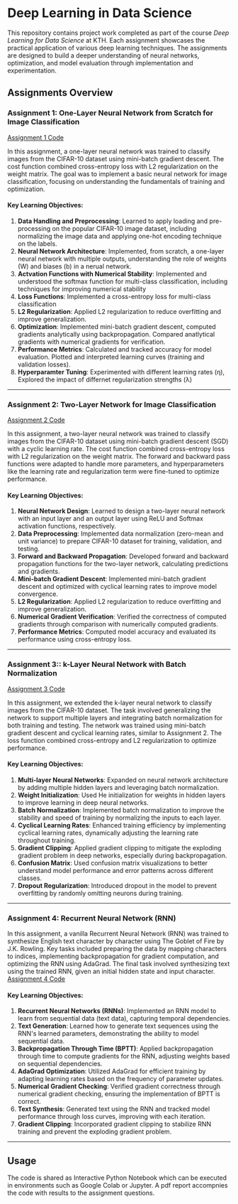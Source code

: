 # Deep Learning in Data Science
This repository contains project work completed as part of the course *Deep Learning for Data Science* at KTH. Each assignment showcases the practical application of various deep learning techniques. The assignments are designed to build a deeper understanding of neural networks, optimization, and model evaluation through implementation and experimentation.

## Assignments Overview

### Assignment 1: One-Layer Neural Network from Scratch for Image Classification
[Assignment 1 Code](Assignment1)

In this assignment, a one-layer neural network was trained to classify images from the CIFAR-10 dataset using mini-batch gradient descent. The cost function combined cross-entropy loss with L2 regularization on the weight matrix. The goal was to implement a basic neural network for image classification, focusing on understanding the fundamentals of training and optimization.
#### Key Learning Objectives:
1. **Data Handling and Preprocessing**: Learned to apply loading and pre-processing on the popular CIFAR-10 image dataset, including normalizing the image data and applying one-hot encoding technique on the labels.
2. **Neural Network Architecture**: Implemented, from scratch, a one-layer neural network with multiple outputs, understanding the role of weights (W) and biases (b) in a nerual network.
3. **Actvation Functions with Numerical Stability**: Implemented and understood the softmax function for multi-class classification, including techniques for improving numerical stability
4. **Loss Functions**: Implemented a cross-entropy loss for multi-class classification
5. **L2 Regularization**: Applied L2 regularization to reduce overfitting and improve generalization.
6. **Optimization**: Implemented mini-batch gradient descent, computed gradients analytically using backpropagation. Compared anatlytical gradients with numerical gradients for verification.
7. **Performance Metrics**: Calculated and tracked accuracy for model evaluation. Plotted and interpreted learning curves (training and validation losses).
8. **Hyperparamter Tuning**: Experimented with different learning rates (&eta;), Explored the impact of differnet regularization strengths (&lambda;)
---

### Assignment 2: Two-Layer Network for Image Classification
[Assignment 2 Code](Assignment2)

In this assignment, a two-layer neural network was trained to classify images from the CIFAR-10 dataset using mini-batch gradient descent (SGD) with a cyclic learning rate. The cost function combined cross-entropy loss with L2 regularization on the weight matrix. The forward and backward pass functions were adapted to handle more parameters, and hyperparameters like the learning rate and regularization term were fine-tuned to optimize performance.
#### Key Learning Objectives:
1. **Neural Network Design**: Learned to design a two-layer neural network with an input layer and an output layer using ReLU and Softmax activation functions, respectively.
2. **Data Preprocessing**: Implemented data normalization (zero-mean and unit variance) to prepare CIFAR-10 dataset for training, validation, and testing.
3. **Forward and Backward Propagation**: Developed forward and backward propagation functions for the two-layer network, calculating predictions and gradients.
4. **Mini-batch Gradient Descent**: Implemented mini-batch gradient descent and optimized with cyclical learning rates to improve model convergence.
5. **L2 Regularization**: Applied L2 regularization to reduce overfitting and improve generalization.
6. **Numerical Gradient Verification**: Verified the correctness of computed gradients through comparison with numerically computed gradients.
7. **Performance Metrics**: Computed model accuracy and evaluated its performance using cross-entropy loss.
---

### Assignment 3:: k-Layer Neural Network with Batch Normalization
[Assignment 3 Code](Assignment3)

In this assignment, we extended the k-layer neural network to classify images from the CIFAR-10 dataset. The task involved generalizing the network to support multiple layers and integrating batch normalization for both training and testing. The network was trained using mini-batch gradient descent and cyclical learning rates, similar to Assignment 2. The loss function combined cross-entropy and L2 regularization to optimize performance.
#### Key Learning Objectives:
1. **Multi-layer Neural Networks**: Expanded on neural network architecture by adding multiple hidden layers and leveraging batch normalization.
2. **Weight Initialization**: Used He initialization for weights in hidden layers to improve learning in deep neural networks.
3. **Batch Normalization**: Implemented batch normalization to improve the stability and speed of training by normalizing the inputs to each layer.
4. **Cyclical Learning Rates**: Enhanced training efficiency by implementing cyclical learning rates, dynamically adjusting the learning rate throughout training.
5. **Gradient Clipping**: Applied gradient clipping to mitigate the exploding gradient problem in deep networks, especially during backpropagation.
6. **Confusion Matrix**: Used confusion matrix visualizations to better understand model performance and error patterns across different classes.
7. **Dropout Regularization**: Introduced dropout in the model to prevent overfitting by randomly omitting neurons during training.
---

### Assignment 4: Recurrent Neural Network (RNN)
In this assignment, a vanilla Recurrent Neural Network (RNN) was trained to synthesize English text character by character using The Goblet of Fire by J.K. Rowling. Key tasks included preparing the data by mapping characters to indices, implementing backpropagation for gradient computation, and optimizing the RNN using AdaGrad. The final task involved synthesizing text using the trained RNN, given an initial hidden state and input character.
[Assignment 4 Code](Assignment4)

#### Key Learning Objectives:
1. **Recurrent Neural Networks (RNNs)**: Implemented an RNN model to learn from sequential data (text data), capturing temporal dependencies.
2. **Text Generation**: Learned how to generate text sequences using the RNN's learned parameters, demonstrating the ability to model sequential data.
3. **Backpropagation Through Time (BPTT)**: Applied backpropagation through time to compute gradients for the RNN, adjusting weights based on sequential dependencies.
4. **AdaGrad Optimization**: Utilized AdaGrad for efficient training by adapting learning rates based on the frequency of parameter updates.
5. **Numerical Gradient Checking**: Verified gradient correctness through numerical gradient checking, ensuring the implementation of BPTT is correct.
6. **Text Synthesis**: Generated text using the RNN and tracked model performance through loss curves, improving with each iteration.
7. **Gradient Clipping**: Incorporated gradient clipping to stabilize RNN training and prevent the exploding gradient problem.
---


## Usage
The code is shared as Interactive Python Notebook which can be executed in environments such as Google Colab or Jupyter. A pdf report accompnies the code with results to the assignment questions.
